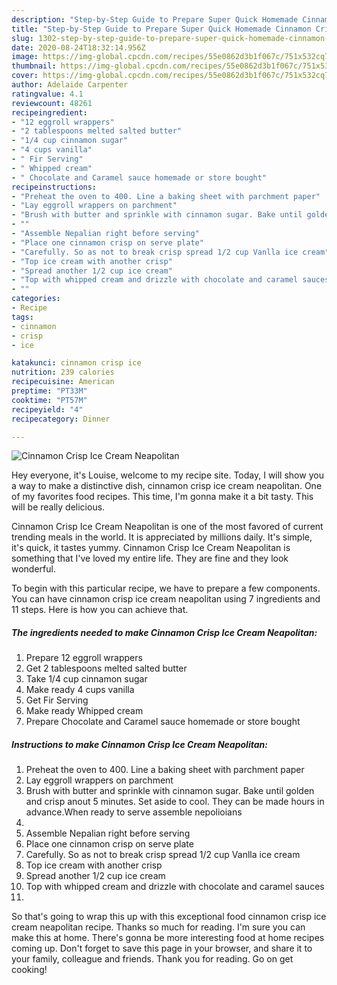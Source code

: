 ```yaml
---
description: "Step-by-Step Guide to Prepare Super Quick Homemade Cinnamon Crisp Ice Cream Neapolitan"
title: "Step-by-Step Guide to Prepare Super Quick Homemade Cinnamon Crisp Ice Cream Neapolitan"
slug: 1302-step-by-step-guide-to-prepare-super-quick-homemade-cinnamon-crisp-ice-cream-neapolitan
date: 2020-08-24T18:32:14.956Z
image: https://img-global.cpcdn.com/recipes/55e0862d3b1f067c/751x532cq70/cinnamon-crisp-ice-cream-neapolitan-recipe-main-photo.jpg
thumbnail: https://img-global.cpcdn.com/recipes/55e0862d3b1f067c/751x532cq70/cinnamon-crisp-ice-cream-neapolitan-recipe-main-photo.jpg
cover: https://img-global.cpcdn.com/recipes/55e0862d3b1f067c/751x532cq70/cinnamon-crisp-ice-cream-neapolitan-recipe-main-photo.jpg
author: Adelaide Carpenter
ratingvalue: 4.1
reviewcount: 48261
recipeingredient:
- "12 eggroll wrappers"
- "2 tablespoons melted salted butter"
- "1/4 cup cinnamon sugar"
- "4 cups vanilla"
- " Fir Serving"
- " Whipped cream"
- " Chocolate and Caramel sauce homemade or store bought"
recipeinstructions:
- "Preheat the oven to 400. Line a baking sheet with parchment paper"
- "Lay eggroll wrappers on parchment"
- "Brush with butter and sprinkle with cinnamon sugar. Bake until golden and crisp anout 5 minutes. Set aside to cool. They can be made hours in advance.When ready to serve assemble nepolioians"
- ""
- "Assemble Nepalian right before serving"
- "Place one cinnamon crisp on serve plate"
- "Carefully. So as not to break crisp spread 1/2 cup Vanlla ice cream"
- "Top ice cream with another crisp"
- "Spread another 1/2 cup ice cream"
- "Top with whipped cream and drizzle with chocolate and caramel sauces"
- ""
categories:
- Recipe
tags:
- cinnamon
- crisp
- ice

katakunci: cinnamon crisp ice 
nutrition: 239 calories
recipecuisine: American
preptime: "PT33M"
cooktime: "PT57M"
recipeyield: "4"
recipecategory: Dinner

---
```



![Cinnamon Crisp Ice Cream Neapolitan](https://img-global.cpcdn.com/recipes/55e0862d3b1f067c/751x532cq70/cinnamon-crisp-ice-cream-neapolitan-recipe-main-photo.jpg)

Hey everyone, it's Louise, welcome to my recipe site. Today, I will show you a way to make a distinctive dish, cinnamon crisp ice cream neapolitan. One of my favorites food recipes. This time, I'm gonna make it a bit tasty. This will be really delicious.

Cinnamon Crisp Ice Cream Neapolitan is one of the most favored of current trending meals in the world. It is appreciated by millions daily. It's simple, it's quick, it tastes yummy. Cinnamon Crisp Ice Cream Neapolitan is something that I've loved my entire life. They are fine and they look wonderful.




To begin with this particular recipe, we have to prepare a few components. You can have cinnamon crisp ice cream neapolitan using 7 ingredients and 11 steps. Here is how you can achieve that.

<!--inarticleads1-->

##### The ingredients needed to make Cinnamon Crisp Ice Cream Neapolitan:

1. Prepare 12 eggroll wrappers
1. Get 2 tablespoons melted salted butter
1. Take 1/4 cup cinnamon sugar
1. Make ready 4 cups vanilla
1. Get  Fir Serving
1. Make ready  Whipped cream
1. Prepare  Chocolate and Caramel sauce homemade or store bought




<!--inarticleads2-->

##### Instructions to make Cinnamon Crisp Ice Cream Neapolitan:

1. Preheat the oven to 400. Line a baking sheet with parchment paper
1. Lay eggroll wrappers on parchment
1. Brush with butter and sprinkle with cinnamon sugar. Bake until golden and crisp anout 5 minutes. Set aside to cool. They can be made hours in advance.When ready to serve assemble nepolioians
1. 
1. Assemble Nepalian right before serving
1. Place one cinnamon crisp on serve plate
1. Carefully. So as not to break crisp spread 1/2 cup Vanlla ice cream
1. Top ice cream with another crisp
1. Spread another 1/2 cup ice cream
1. Top with whipped cream and drizzle with chocolate and caramel sauces
1. 




So that's going to wrap this up with this exceptional food cinnamon crisp ice cream neapolitan recipe. Thanks so much for reading. I'm sure you can make this at home. There's gonna be more interesting food at home recipes coming up. Don't forget to save this page in your browser, and share it to your family, colleague and friends. Thank you for reading. Go on get cooking!
